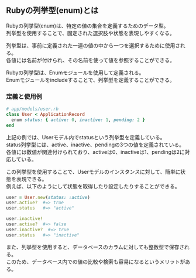 ## Rubyの列挙型(enum)とは

Rubyの列挙型(enum)は、特定の値の集合を定義するためのデータ型。  
列挙型を使用することで、固定された選択肢や状態を表現しやすくなる。

列挙型は、事前に定義された一連の値の中から一つを選択するために使用される。  
各値には名前が付けられ、その名前を使って値を参照することができる。

Rubyの列挙型は、Enumモジュールを使用して定義される。  
Enumモジュールをincludeすることで、列挙型を定義することができる。

### 定義と使用例
```ruby
# app/models/user.rb
class User < ApplicationRecord
  enum status: { active: 0, inactive: 1, pending: 2 }
end
```
上記の例では、Userモデル内でstatusという列挙型を定義している。  
status列挙型には、active、inactive、pendingの3つの値を定義されている。  
各値には数値が関連付けられており、activeは0、inactiveは1、pendingは2に対応している。　　

この列挙型を使用することで、Userモデルのインスタンスに対して、簡単に状態を表現できる。  
例えば、以下のようにして状態を取得したり設定したりすることができる。

```ruby
user = User.new(status: :active)
user.active?  #=> true
user.status   #=> "active"

user.inactive!
user.active?  #=> false
user.inactive?  #=> true
user.status   #=> "inactive"
```
また、列挙型を使用すると、データベースのカラムに対しても整数型で保存される。  
このため、データベース内での値の比較や検索も容易になるというメリットがある。
